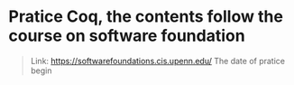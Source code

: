 # Pratice Coq, the contents follow the course on software foundation
 > Link: https://softwarefoundations.cis.upenn.edu/
 > The date of pratice begin
 